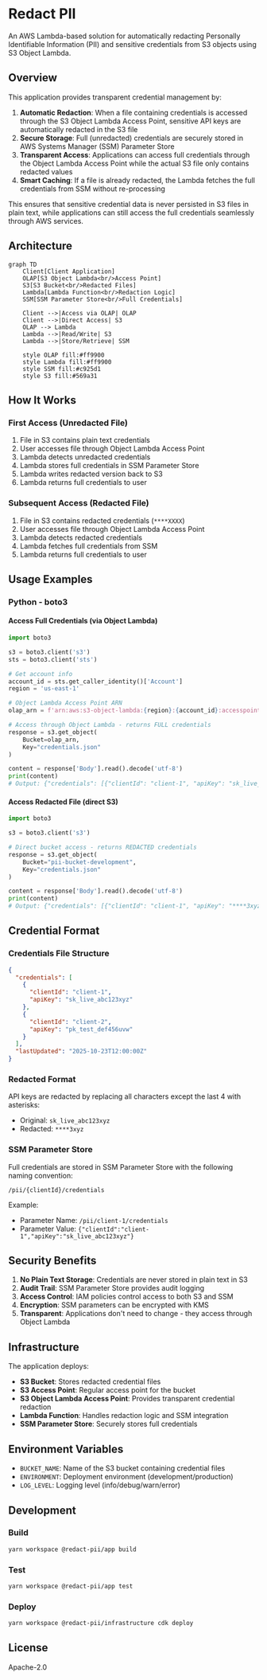 # Redact PII

An AWS Lambda-based solution for automatically redacting Personally Identifiable Information (PII) and sensitive credentials from S3 objects using S3 Object Lambda.

## Overview

This application provides transparent credential management by:

1. **Automatic Redaction**: When a file containing credentials is accessed through the S3 Object Lambda Access Point, sensitive API keys are automatically redacted in the S3 file
2. **Secure Storage**: Full (unredacted) credentials are securely stored in AWS Systems Manager (SSM) Parameter Store
3. **Transparent Access**: Applications can access full credentials through the Object Lambda Access Point while the actual S3 file only contains redacted values
4. **Smart Caching**: If a file is already redacted, the Lambda fetches the full credentials from SSM without re-processing

This ensures that sensitive credential data is never persisted in S3 files in plain text, while applications can still access the full credentials seamlessly through AWS services.

## Architecture

```mermaid
graph TD
    Client[Client Application]
    OLAP[S3 Object Lambda<br/>Access Point]
    S3[S3 Bucket<br/>Redacted Files]
    Lambda[Lambda Function<br/>Redaction Logic]
    SSM[SSM Parameter Store<br/>Full Credentials]
    
    Client -->|Access via OLAP| OLAP
    Client -->|Direct Access| S3
    OLAP --> Lambda
    Lambda -->|Read/Write| S3
    Lambda -->|Store/Retrieve| SSM
    
    style OLAP fill:#ff9900
    style Lambda fill:#ff9900
    style SSM fill:#c925d1
    style S3 fill:#569a31
```

## How It Works

### First Access (Unredacted File)

1. File in S3 contains plain text credentials
2. User accesses file through Object Lambda Access Point
3. Lambda detects unredacted credentials
4. Lambda stores full credentials in SSM Parameter Store
5. Lambda writes redacted version back to S3
6. Lambda returns full credentials to user

### Subsequent Access (Redacted File)

1. File in S3 contains redacted credentials (`****XXXX`)
2. User accesses file through Object Lambda Access Point
3. Lambda detects redacted credentials
4. Lambda fetches full credentials from SSM
5. Lambda returns full credentials to user

## Usage Examples

### Python - boto3

#### Access Full Credentials (via Object Lambda)

```python
import boto3

s3 = boto3.client('s3')
sts = boto3.client('sts')

# Get account info
account_id = sts.get_caller_identity()['Account']
region = 'us-east-1'

# Object Lambda Access Point ARN
olap_arn = f'arn:aws:s3-object-lambda:{region}:{account_id}:accesspoint/pii-object-lambda-ap-development'

# Access through Object Lambda - returns FULL credentials
response = s3.get_object(
    Bucket=olap_arn,
    Key="credentials.json"
)

content = response['Body'].read().decode('utf-8')
print(content)
# Output: {"credentials": [{"clientId": "client-1", "apiKey": "sk_live_abc123xyz"}]}
```

#### Access Redacted File (direct S3)

```python
import boto3

s3 = boto3.client('s3')

# Direct bucket access - returns REDACTED credentials
response = s3.get_object(
    Bucket="pii-bucket-development",
    Key="credentials.json"
)

content = response['Body'].read().decode('utf-8')
print(content)
# Output: {"credentials": [{"clientId": "client-1", "apiKey": "****3xyz"}]}
```

## Credential Format

### Credentials File Structure

```json
{
  "credentials": [
    {
      "clientId": "client-1",
      "apiKey": "sk_live_abc123xyz"
    },
    {
      "clientId": "client-2", 
      "apiKey": "pk_test_def456uvw"
    }
  ],
  "lastUpdated": "2025-10-23T12:00:00Z"
}
```

### Redacted Format

API keys are redacted by replacing all characters except the last 4 with asterisks:

- Original: `sk_live_abc123xyz`
- Redacted: `****3xyz`

### SSM Parameter Store

Full credentials are stored in SSM Parameter Store with the following naming convention:

```
/pii/{clientId}/credentials
```

Example:
- Parameter Name: `/pii/client-1/credentials`
- Parameter Value: `{"clientId":"client-1","apiKey":"sk_live_abc123xyz"}`

## Security Benefits

1. **No Plain Text Storage**: Credentials are never stored in plain text in S3
2. **Audit Trail**: SSM Parameter Store provides audit logging
3. **Access Control**: IAM policies control access to both S3 and SSM
4. **Encryption**: SSM parameters can be encrypted with KMS
5. **Transparent**: Applications don't need to change - they access through Object Lambda

## Infrastructure

The application deploys:

- **S3 Bucket**: Stores redacted credential files
- **S3 Access Point**: Regular access point for the bucket
- **S3 Object Lambda Access Point**: Provides transparent credential redaction
- **Lambda Function**: Handles redaction logic and SSM integration
- **SSM Parameter Store**: Securely stores full credentials

## Environment Variables

- `BUCKET_NAME`: Name of the S3 bucket containing credential files
- `ENVIRONMENT`: Deployment environment (development/production)
- `LOG_LEVEL`: Logging level (info/debug/warn/error)

## Development

### Build

```bash
yarn workspace @redact-pii/app build
```

### Test

```bash
yarn workspace @redact-pii/app test
```

### Deploy

```bash
yarn workspace @redact-pii/infrastructure cdk deploy
```

## License

Apache-2.0
